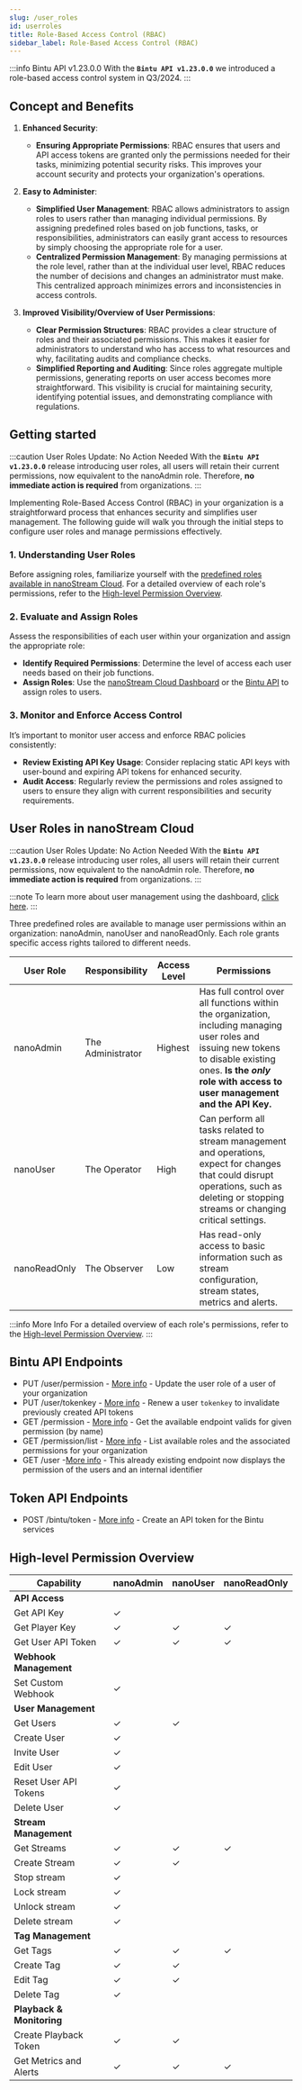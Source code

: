 ```yaml
---
slug: /user_roles
id: userroles
title: Role-Based Access Control (RBAC)
sidebar_label: Role-Based Access Control (RBAC)
---
```


:::info Bintu API v1.23.0.0
With the **`Bintu API v1.23.0.0`** we introduced a role-based access control system in Q3/2024.
:::

## Concept and Benefits

1. **Enhanced Security**:
   - **Ensuring Appropriate Permissions**: RBAC ensures that users and API access tokens are granted only the permissions needed for their tasks, minimizing potential security risks. This improves your account security and protects your organization's operations.

2. **Easy to Administer**:
   - **Simplified User Management**: RBAC allows administrators to assign roles to users rather than managing individual permissions. By assigning predefined roles based on job functions, tasks, or responsibilities, administrators can easily grant access to resources by simply choosing the appropriate role for a user.
   - **Centralized Permission Management**: By managing permissions at the role level, rather than at the individual user level, RBAC reduces the number of decisions and changes an administrator must make. This centralized approach minimizes errors and inconsistencies in access controls.

3. **Improved Visibility/Overview of User Permissions**:
   - **Clear Permission Structures**: RBAC provides a clear structure of roles and their associated permissions. This makes it easier for administrators to understand who has access to what resources and why, facilitating audits and compliance checks.
   - **Simplified Reporting and Auditing**: Since roles aggregate multiple permissions, generating reports on user access becomes more straightforward. This visibility is crucial for maintaining security, identifying potential issues, and demonstrating compliance with regulations.

## Getting started

:::caution User Roles Update: No Action Needed
With the **`Bintu API v1.23.0.0`** release introducing user roles, all users will retain their current permissions, now equivalent to the <span className="role role-admin">nanoAdmin</span> role. Therefore, **no immediate action is required** from organizations.
:::

Implementing Role-Based Access Control (RBAC) in your organization is a straightforward process that enhances security and simplifies user management. The following guide will walk you through the initial steps to configure user roles and manage permissions effectively.

### 1. Understanding User Roles
Before assigning roles, familiarize yourself with the [predefined roles available in nanoStream Cloud](#user-roles-in-nanostream-cloud). For a detailed overview of each role's permissions, refer to the [High-level Permission Overview](#high-level-permission-overview).

### 2. Evaluate and Assign Roles

Assess the responsibilities of each user within your organization and assign the appropriate role:

- **Identify Required Permissions**: Determine the level of access each user needs based on their job functions.
- **Assign Roles**: Use the [nanoStream Cloud Dashboard](../cloud-frontend-v3/Dashboard_User_Roles) or the [Bintu API](https://doc.pages.nanocosmos.de/bintuapi-docs) to assign roles to users.

### 3. Monitor and Enforce Access Control
It’s important to monitor user access and enforce RBAC policies consistently:

- **Review Existing API Key Usage**: Consider replacing static API keys with user-bound and expiring API tokens for enhanced security.
- **Audit Access**: Regularly review the permissions and roles assigned to users to ensure they align with current responsibilities and security requirements.

## User Roles in nanoStream Cloud

:::caution User Roles Update: No Action Needed
With the **`Bintu API v1.23.0.0`** release introducing user roles, all users will retain their current permissions, now equivalent to the <span className="role role-admin">nanoAdmin</span> role. Therefore, **no immediate action is required** from organizations.
:::

:::note
To learn more about user management using the dashboard, [click here](../cloud-frontend-v3/Dashboard_User_Roles.md).
:::

Three predefined roles are available to manage user permissions within an organization: <span className="role role-admin">nanoAdmin</span>, <span className="role role-user">nanoUser</span> and <span className="role role-readonly">nanoReadOnly</span>. Each role grants specific access rights tailored to different needs.

| User Role | Responsibility | Access Level | Permissions |
|---|---|---|---|
| <span className="role role-admin">nanoAdmin</span> | The Administrator  | Highest  | Has full control over all functions within the organization, including managing user roles and issuing new tokens to disable existing ones. **Is the *only* role with access to user management and the API Key.**  |
| <span className="role role-user">nanoUser</span>    | The Operator  | High  | Can perform all tasks related to stream management and operations, expect for changes that could disrupt operations, such as deleting or stopping streams or changing critical settings. |
| <span className="role role-readonly">nanoReadOnly</span>| The Observer  | Low  | Has read-only access to basic information such as stream configuration, stream states, metrics and alerts. |

:::info More Info
For a detailed overview of each role's permissions, refer to the [High-level Permission Overview](#high-level-permission-overview).
:::

## Bintu API Endpoints

- PUT /user/permission - [More info](https://doc.pages.nanocosmos.de/bintuapi-docs/#tag/User/paths/~1user~1permission/put) -  Update the user role of a user of your organization
- PUT /user/tokenkey - [More info](https://doc.pages.nanocosmos.de/bintuapi-docs/#tag/User/paths/~1user~1tokenkey/put) - Renew a user `tokenkey` to invalidate previously created API tokens
- GET /permission - [More info](https://doc.pages.nanocosmos.de/bintuapi-docs/#operation/getPermissionProfileByName) - Get the available endpoint valids for given permission (by name)
- GET /permission/list - [More info](https://doc.pages.nanocosmos.de/bintuapi-docs/#operation/Permission%20List) - List available roles and the associated permissions for your organization
- GET /user -[More info](https://doc.pages.nanocosmos.de/bintuapi-docs/#operation/User%20Info) - This already existing endpoint now displays the permission of the users and an internal identifier

## Token API Endpoints

- POST /bintu/token - [More info](https://doc.pages.nanocosmos.de/cloudtokenservice-api-docs/#operation/Create%20a%20token%20for%20the%20bintu%20services) - Create an API token for the Bintu services

## High-level Permission Overview

| Capability | <span className="role role-admin">nanoAdmin</span> | <span className="role role-user">nanoUser</span> | <span className="role role-readonly">nanoReadOnly</span> |
|---|---|---|---|
|**API Access** | | | |
| Get API Key | ✓ |  |  |
| Get Player Key | ✓ | ✓ | ✓ |
| Get User API Token | ✓ | ✓ | ✓ |
| **Webhook Management**   |  |  |  |
| Set Custom Webhook | ✓ |  |  |
| **User Management** |  |  |  |
| Get Users | ✓ | ✓ |  |
| Create User | ✓ |  |  |
| Invite User | ✓ |  |  |
| Edit User | ✓ |  |  |
| Reset User API Tokens | ✓ |  |  |
| Delete User | ✓ |  |  |
| **Stream Management** |  |  |  |
| Get Streams | ✓ | ✓ | ✓ |
| Create Stream | ✓ | ✓ |  |
| Stop stream | ✓ |  |  |
| Lock stream | ✓ |  |  |
| Unlock stream | ✓ |  |  |
| Delete stream | ✓ |  |  |
| **Tag Management** |  |  |  |
| Get Tags | ✓ | ✓ | ✓ |
| Create Tag | ✓ | ✓ |  |
| Edit Tag | ✓ | ✓ |  |
| Delete Tag | ✓ |  |  |
| **Playback & Monitoring** |  |  |  |
| Create Playback Token | ✓ | ✓ |  |
| Get Metrics and Alerts | ✓ | ✓ | ✓ |
